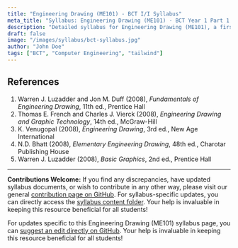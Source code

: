```yaml
---
title: "Engineering Drawing (ME101) - BCT I/I Syllabus"
meta_title: "Syllabus: Engineering Drawing (ME101) - BCT Year 1 Part 1 | IOE Notes"
description: "Detailed syllabus for Engineering Drawing (ME101), a first year, first part subject in the IOE BCT (Bachelor of Computer Engineering) program. Covers instrumental drawing, dimensioning, geometrical construction, and projections."
draft: false
image: "/images/syllabus/bct-syllabus.jpg"
author: "John Doe"
tags: ["BCT", "Computer Engineering", "tailwind"]
---
```


## References

1. Warren J. Luzadder and Jon M. Duff (2008), *Fundamentals of Engineering Drawing*, 11th ed., Prentice Hall  
2. Thomas E. French and Charles J. Vierck (2008), *Engineering Drawing and Graphic Technology*, 14th ed., McGraw-Hill  
3. K. Venugopal (2008), *Engineering Drawing*, 3rd ed., New Age International  
4. N.D. Bhatt (2008), *Elementary Engineering Drawing*, 48th ed., Charotar Publishing House  
5. Warren J. Luzadder (2008), *Basic Graphics*, 2nd ed., Prentice Hall

---

**Contributions Welcome:**
If you find any discrepancies, have updated syllabus documents, or wish to contribute in any other way, please visit our general [contribution page on GitHub](https://github.com/ioenotes/ioenotes). For syllabus-specific updates, you can directly access the [syllabus content folder](https://github.com/ioenotes/ioenotes/tree/main/content/english/syllabus). Your help is invaluable in keeping this resource beneficial for all students!

For updates specific to this Engineering Drawing (ME101) syllabus page, you can [suggest an edit directly on GitHub](https://github.com/ioenotes/ioenotes/blob/main/content/english/syllabus/computer/year1-part1/engineering-drawing-me-101.md). Your help is invaluable in keeping this resource beneficial for all students! 